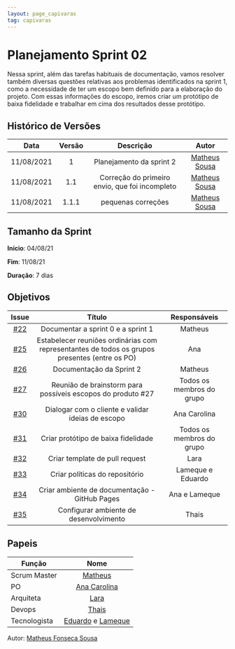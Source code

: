 ```yaml
---
layout: page_capivaras
tag: capivaras
---
```

# Planejamento Sprint 02

Nessa sprint, além das tarefas habituais de documentação, vamos resolver também diversas questões relativas aos problemas identificados na sprint 1, como a necessidade de ter um escopo bem definido para a elaboração do projeto. Com essas informações do escopo, iremos criar um protótipo de baixa fidelidade e trabalhar em cima dos resultados desse protótipo.

## Histórico de Versões


| Data       | Versão | Descrição                      | Autor             |
| :--------: | :----: | :----------:                   | :---------------: |
| 11/08/2021 |    1   | Planejamento  da sprint 2 | [Matheus Sousa](https://github.com/https://github.com/gatotabaco)|
| 11/08/2021 |    1.1   | Correção do primeiro envio, que foi incompleto | [Matheus Sousa](https://github.com/https://github.com/gatotabaco)|
| 11/08/2021 |    1.1.1   | pequenas correções | [Matheus Sousa](https://github.com/https://github.com/gatotabaco)|

## Tamanho da Sprint

**Início**: 04/08/21

**Fim**: 11/08/21

**Duração**: 7 dias

## Objetivos

| Issue |            Título            |        Responsáveis         | 
|:-------:|:----------------------------:|:-----------------------------:|
| [#22](https://github.com/fga-eps-mds/2021-1-Bot/issues/22) | Documentar a sprint 0 e a sprint 1 | Matheus |
| [#25](https://github.com/fga-eps-mds/2021-1-Bot/issues/25) | Estabelecer reuniões ordinárias com representantes de todos os grupos presentes (entre os PO) | Ana |
| [#26](https://github.com/fga-eps-mds/2021-1-Bot/issues/26) | Documentação da Sprint 2 | Matheus |
| [#27](https://github.com/fga-eps-mds/2021-1-Bot/issues/27) | Reunião de brainstorm para possíveis escopos do produto #27 | Todos os membros do grupo |
| [#30](https://github.com/fga-eps-mds/2021-1-Bot/issues/30) | Dialogar com o cliente e validar ideias de escopo | Ana Carolina |
| [#31](https://github.com/fga-eps-mds/2021-1-Bot/issues/31) | Criar protótipo de baixa fidelidade | Todos os membros do grupo |
| [#32](https://github.com/fga-eps-mds/2021-1-Bot/issues/32) | Criar template de pull request | Lara |
| [#33](https://github.com/fga-eps-mds/2021-1-Bot/issues/33) | Criar políticas do repositório | Lameque e Eduardo |
| [#34](https://github.com/fga-eps-mds/2021-1-Bot/issues/34) | Criar ambiente de documentação - GitHub Pages | Ana e Lameque |
| [#35](https://github.com/fga-eps-mds/2021-1-Bot/issues/35) | Configurar ambiente de desenvolvimento | Thais |


## Papeis

|      Função      |            Nome            |
|------------------|:--------------------------:|
| Scrum Master | [Matheus](https://github.com/gatotabaco) |
| PO | [Ana Carolina](https://github.com/AnaCarolinaRodriguesLeite) |
| Arquiteta | [Lara](https://github.com/gatotabaco) |
| Devops | [Thais](https://github.com/thais-ra) |
| Tecnologista | [Eduardo]() e [Lameque](https://github.com/LamequeFernandes) |

Autor: [Matheus Fonseca Sousa](https://github.com/gatotabaco)


